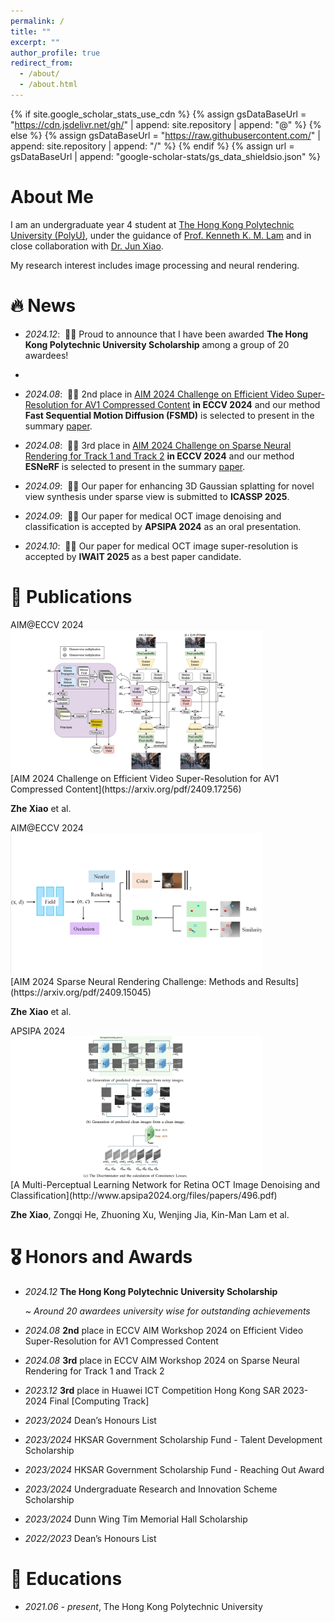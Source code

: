 ```yaml
---
permalink: /
title: ""
excerpt: ""
author_profile: true
redirect_from: 
  - /about/
  - /about.html
---
```


{% if site.google_scholar_stats_use_cdn %}
{% assign gsDataBaseUrl = "https://cdn.jsdelivr.net/gh/" | append: site.repository | append: "@" %}
{% else %}
{% assign gsDataBaseUrl = "https://raw.githubusercontent.com/" | append: site.repository | append: "/" %}
{% endif %}
{% assign url = gsDataBaseUrl | append: "google-scholar-stats/gs_data_shieldsio.json" %}

<span class='anchor' id='about-me'></span>

# About Me

I am an undergraduate year 4 student at <a href='https://www.polyu.edu.hk/'>The Hong Kong Polytechnic University (PolyU)</a>, under the guidance of <a href='https://www.eie.polyu.edu.hk/~enkmlam/'>Prof. Kenneth K. M. Lam</a> and in close collaboration with <a href='https://junxiao01.github.io/'>Dr. Jun Xiao</a>.

My research interest includes image processing and neural rendering.


<!--Google citation: <a href='https://scholar.google.com/citations?user=kH0sdkwAAAAJ'><img src="https://img.shields.io/endpoint?logo=Google%20Scholar&url=https%3A%2F%2Fcdn.jsdelivr.net%2Fgh%2FYushenZuo%2Fyushenzuo.github.io@google-scholar-stats%2Fgs_data_shieldsio.json&labelColor=f6f6f6&color=9cf&style=flat&label=citations"></a> -->




# 🔥 News

- *2024.12*: &nbsp;🎉🎉 Proud to announce that I have been awarded **The Hong Kong Polytechnic University Scholarship** among a group of 20 awardees!
- 
- *2024.08*: &nbsp;🎉🎉 2nd place in <a href='https://codalab.lisn.upsaclay.fr/competitions/17705'>AIM 2024 Challenge on Efficient Video Super-Resolution for AV1 Compressed Content</a> **in ECCV 2024** and our method **Fast Sequential Motion Diffusion (FSMD)** is selected to present in the summary <a href='https://arxiv.org/pdf/2409.17256'>paper</a>.

- *2024.08*: &nbsp;🎉🎉 3rd place in <a href='https://codalab.lisn.upsaclay.fr/competitions/19222'>AIM 2024 Challenge on Sparse Neural Rendering for Track 1 and Track 2</a> **in ECCV 2024** and our method **ESNeRF** is selected to present in the summary <a href='https://arxiv.org/pdf/2409.15045'>paper</a>.

- *2024.09*: &nbsp;🎉🎉 Our paper for enhancing 3D Gaussian splatting for novel view synthesis under sparse view is submitted to **ICASSP 2025**. 

- *2024.09*: &nbsp;🎉🎉 Our paper for medical OCT image denoising and classification is accepted by **APSIPA 2024** as an oral presentation.

- *2024.10*: &nbsp;🎉🎉 Our paper for medical OCT image super-resolution is accepted by **IWAIT 2025** as a best paper candidate.



# 📝 Publications 

<div class='paper-box'><div class='paper-box-image'><div><div class="badge">AIM@ECCV 2024</div><img src='images/AIM2024_video.png' alt="sym" width="80%"></div></div>
<div class='paper-box-text' markdown="1">
[AIM 2024 Challenge on Efficient Video Super-Resolution for AV1 Compressed Content](https://arxiv.org/pdf/2409.17256)
  
**Zhe Xiao** et al.
</div>
</div>



<div class='paper-box'><div class='paper-box-image'><div><div class="badge">AIM@ECCV 2024</div><img src='images/AIM2024_3D.png' alt="sym" width="80%"></div></div>
<div class='paper-box-text' markdown="1">
[AIM 2024 Sparse Neural Rendering Challenge: Methods and Results](https://arxiv.org/pdf/2409.15045)
  
**Zhe Xiao** et al.
</div>
</div>



<div class='paper-box'><div class='paper-box-image'><div><div class="badge">APSIPA 2024</div><img src='images/APSIPA2024.png' alt="sym" width="80%"></div></div>
<div class='paper-box-text' markdown="1">
[A Multi-Perceptual Learning Network for Retina OCT Image Denoising and Classification](http://www.apsipa2024.org/files/papers/496.pdf)
  
**Zhe Xiao**, Zongqi He, Zhuoning Xu, Wenjing Jia, Kin-Man Lam et al.
</div>
</div>

<!-- 

[**Project**](https://scholar.google.com/citations?view_op=view_citation&hl=zh-CN&user=DhtAFkwAAAAJ&citation_for_view=DhtAFkwAAAAJ:ALROH1vI_8AC) <strong><span class='show_paper_citations' data='DhtAFkwAAAAJ:ALROH1vI_8AC'></span></strong>
- Lorem ipsum dolor sit amet, consectetur adipiscing elit. Vivamus ornare aliquet ipsum, ac tempus justo dapibus sit amet. 
</div>
</div>

- [Lorem ipsum dolor sit amet, consectetur adipiscing elit. Vivamus ornare aliquet ipsum, ac tempus justo dapibus sit amet](https://github.com), A, B, C, **CVPR 2020**
-->


# 🎖 Honors and Awards
- *2024.12* **The Hong Kong Polytechnic University Scholarship**

  *~ Around 20 awardees university wise for outstanding achievements*
- *2024.08* **2nd** place in ECCV AIM Workshop 2024 on Efficient Video Super-Resolution for AV1 Compressed Content
- *2024.08* **3rd** place in ECCV AIM Workshop 2024 on Sparse Neural Rendering for Track 1 and Track 2
- *2023.12* **3rd** place in Huawei ICT Competition Hong Kong SAR 2023-2024 Final [Computing Track]
- *2023/2024* Dean’s Honours List
- *2023/2024* HKSAR Government Scholarship Fund - Talent Development Scholarship
- *2023/2024* HKSAR Government Scholarship Fund - Reaching Out Award
- *2023/2024* Undergraduate Research and Innovation Scheme Scholarship
- *2023/2024* Dunn Wing Tim Memorial Hall Scholarship
- *2022/2023* Dean’s Honours List


# 📖 Educations
- *2021.06 - present*, The Hong Kong Polytechnic University


<!-- 
<a href="https://clustrmaps.com/site/1c34x"  title="Visit tracker"><img src="//www.clustrmaps.com/map_v2.png?d=iu2Si63h6GRArax3gDdPSOYq6mNwTGnYuNlENh-Ndw8&cl=ffffff" /></a>
-->

<!-- 
# 💬 Invited Talks
- *2021.06*, Lorem ipsum dolor sit amet, consectetur adipiscing elit. Vivamus ornare aliquet ipsum, ac tempus justo dapibus sit amet. 
- *2021.03*, Lorem ipsum dolor sit amet, consectetur adipiscing elit. Vivamus ornare aliquet ipsum, ac tempus justo dapibus sit amet.  \| [\[video\]](https://github.com/)
# 💻 Internships
- *2019.05 - 2020.02*, [Lorem](https://github.com/), China.
-->

<!-- 

-->
